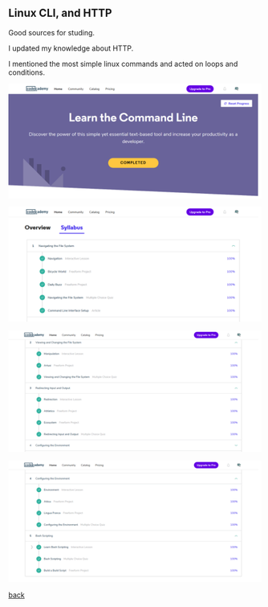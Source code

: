 ## Linux CLI, and HTTP

  Good sources for studing. 
  
  I updated my knowledge about HTTP. 
  
  I mentioned the most simple linux commands and acted on loops and conditions.
  
  ![alt-текст](0_cli.png)
  
  ![alt-текст](1_cli.png)
  
  ![alt-текст](2_cli.png)
  
  ![alt-текст](3_cli.png)


[back](../README.md)
